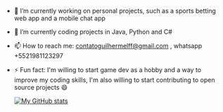 - 🔭 I’m currently working on personal projects, such as a sports betting web app and a mobile chat app
- 🌱 I’m currently coding projects in Java, Python and C#

- 📫 How to reach me: contatoguilhermelff@gmail.com , whatsapp +5521981123297

- ⚡ Fun fact: I'm willing to start game dev as a hobby and a way to improve my coding skills, I'm also willing to start contributing to open source projects 😄

  [![My GitHub stats](https://github-readme-stats.vercel.app/api?username=guilhermelff)](https://github.com/anuraghazra/github-readme-stats)
